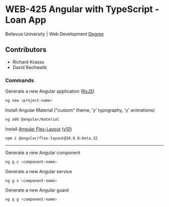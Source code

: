 # WEB-425 Angular with TypeScript - Loan App

Bellevue University | Web Development [Degree](http://www.bellevue.edu/degrees/bachelor/web-development-bs "Designed by developers for developers.")

## Contributors

- Richard Krasso
- David Rachwalik

### Commands

Generate a new Angular application ([RxJS](https://www.learnrxjs.io))

```bash
ng new <project-name>
```

Install Angular Material ("custom" theme, 'y' typography, 'y' animations)

```bash
ng add @angular/material
```

Install [Angular Flex-Layout](https://github.com/angular/flex-layout) ([v10](https://www.npmjs.com/package/@angular/flex-layout/v/10.0.0-beta.32))

```bash
npm i @angular/flex-layout@10.0.0-beta.32
```

---

Generate a new Angular component

```bash
ng g c <component-name>
```

Generate a new Angular service

```bash
ng g s <component-name>
```

Generate a new Angular guard

```bash
ng g g <component-name>
```
